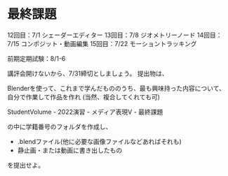 # 最終課題

12回目：7/1  シェーダーエディター
13回目：7/8  ジオメトリーノード
14回目：7/15 コンポジット・動画編集
15回目：7/22 モーショントラッキング

前期定期試験：8/1-6

講評会開けないから、7/31締切としましょう。
提出物は、

Blenderを使って、これまで学んだもののうち、最も興味持った内容について、自分で作業して作品を作れ
(当然、複合してくれても可)

StudentVolume - 2022演習 - メディア表現V - 最終課題

の中に学籍番号のフォルダを作成し、
- .blendファイル(他に必要な画像ファイルなどあればそれも)
- 静止画・または動画に書き出したもの

を提出せよ。
